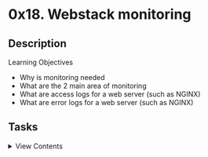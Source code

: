 # 0x18. Webstack monitoring

## Description

Learning Objectives

- Why is monitoring needed
- What are the 2 main area of monitoring
- What are access logs for a web server (such as NGINX)
- What are error logs for a web server (such as NGINX)

## Tasks

<details>
<summary>View Contents</summary>

### [0. Sign up for Datadog and install datadog-agent](./0-setup_datadog)

- For this task head to https://www.datadoghq.com/ and sign up for a free Datadog account. When signing up, you’ll have the option of selecting statistics from your current stack that Datadog can monitor for you. Once you have an account set up, follow the instructions given on the website to install the Datadog agent.
  - Sign up for Datadog
  - Install datadog-agent on web-01
  - Create an application key
  - Create the answer file 0-setup_datadog with your API key on the first line of the file, and your application key on the second

### [1. Monitor some metrics](./)

- Among the litany of data your monitoring service can report to you are system metrics. You can use these metrics to determine statistics such as reads/writes per second, which can help your company determine if/how they should scale. Set up some monitors within the Datadog dashboard to monitor and alert you of a few. You can read about the various system metrics that you can monitor here: System Check.
  - Set up a monitor that checks the number of read requests issued to the device per second.
  - Set up a monitor that checks the number of write requests issued to the device per second.

### [2. Create a dashboard](./2-setup_datadog)

- Now create a dashboard with different metrics displayed in order to get a few different visualizations.
  - Create a new dashboard
  - Add at least 4 widgets to your dashboard. They can be of any type and monitor whatever you’d like
  - Create the answer file 2-setup_datadog which has the dashboard_id on the first line. Note: in order to get the id of your dashboard, you may need to use Datadog’s API

</details>

